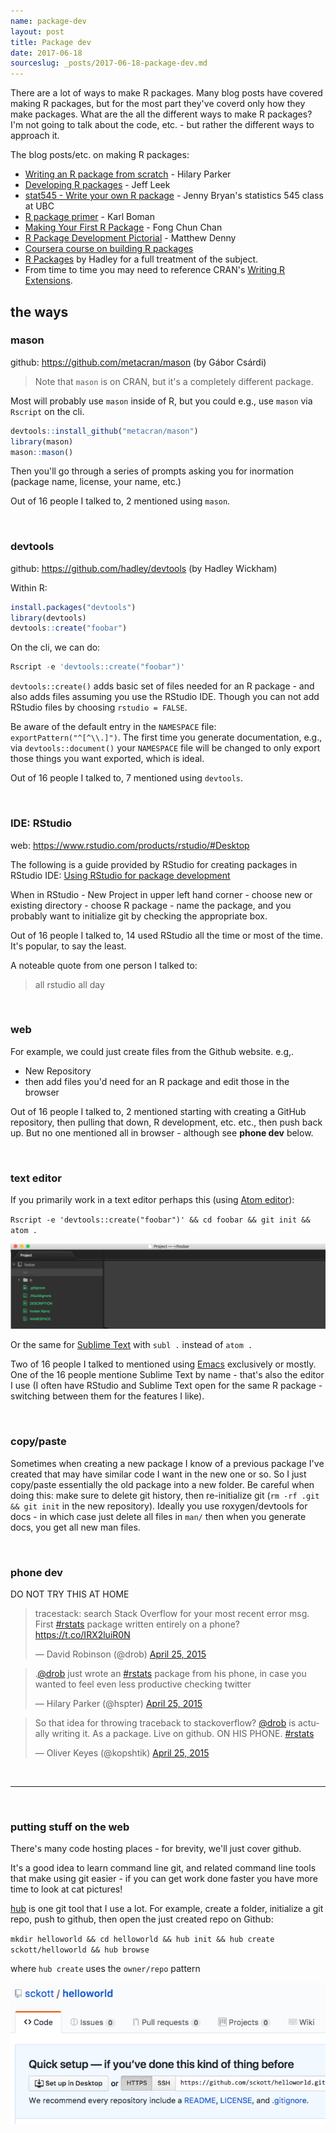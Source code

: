 ```yaml
---
name: package-dev
layout: post
title: Package dev
date: 2017-06-18
sourceslug: _posts/2017-06-18-package-dev.md
---
```


There are a lot of ways to make R packages. Many blog posts have covered making
R packages, but for the most part they've coverd only how they make
packages. What are the all the different ways to make R packages? I'm not going to talk about the code, etc. - but rather the different ways to approach it.

The blog posts/etc. on making R packages:

* [Writing an R package from scratch](https://hilaryparker.com/2014/04/29/writing-an-r-package-from-scratch/) - Hilary Parker
* [Developing R packages](https://github.com/jtleek/rpackages) - Jeff Leek
* [stat545 - Write your own R package](http://stat545.com/packages00_index.html) - Jenny Bryan's statistics 545 class at UBC
* [R package primer](http://kbroman.org/pkg_primer/) - Karl Boman
* [Making Your First R Package](http://tinyheero.github.io/jekyll/update/2015/07/26/making-your-first-R-package.html) - Fong Chun Chan
* [R Package Development Pictorial](http://www.mjdenny.com/R_Package_Pictorial.html) - Matthew Denny
* [Coursera course on building R packages](https://www.coursera.org/learn/r-packages)
* [R Packages](http://r-pkgs.had.co.nz/) by Hadley for a full treatment of the subject.
* From time to time you may need to reference CRAN's [Writing R Extensions](https://cran.r-project.org/doc/manuals/r-release/R-exts.html). 

## the ways

### mason

github: <https://github.com/metacran/mason> (by Gábor Csárdi)

> Note that `mason` is on CRAN, but it's a completely different package. 

Most will probably use `mason` inside of R, but you could e.g., use `mason` via `Rscript` on the cli.

```r
devtools::install_github("metacran/mason")
library(mason)
mason::mason()
```

Then you'll go through a series of prompts asking you for inormation (package name, license, your name, etc.)

Out of 16 people I talked to, 2 mentioned using `mason`.

<br>

### devtools

github: <https://github.com/hadley/devtools> (by Hadley Wickham)

Within R:

```r
install.packages("devtools")
library(devtools)
devtools::create("foobar")
```

On the cli, we can do:

```r
Rscript -e 'devtools::create("foobar")'
```

`devtools::create()` adds basic set of files needed for an R package - and also adds files assuming you use the RStudio IDE. Though you can not add RStudio files by choosing `rstudio = FALSE`.

Be aware of the default entry in the `NAMESPACE` file: `exportPattern("^[^\\.]")`. The first time you generate documentation, e.g., via `devtools::document()` your `NAMESPACE` file will be changed to only export those things you want exported, which is ideal.

Out of 16 people I talked to, 7 mentioned using `devtools`.

<br>

### IDE: RStudio

web: <https://www.rstudio.com/products/rstudio/#Desktop>

The following is a guide provided by RStudio for creating packages in RStudio IDE: [Using RStudio for package development](https://support.rstudio.com/hc/en-us/articles/200486488-Developing-Packages-with-RStudio)

When in RStudio - New Project in upper left hand corner - choose new or existing directory - choose R package - name the package, and you probably want to initialize git by checking the appropriate box.

Out of 16 people I talked to, 14 used RStudio all the time or most of the time.
It's popular, to say the least.

A noteable quote from one person I talked to:

> all rstudio all day

<br>

### web

For example, we could just create files from the Github website. e.g,. 

- New Repository
- then add files you'd need for an R package and edit those in the browser

Out of 16 people I talked to, 2 mentioned starting with creating a GitHub repository, then pulling that down, R development, etc. etc., then push back up. But no one mentioned all in browser - although see **phone dev** below.

<br>

### text editor

If you primarily work in a text editor perhaps this (using [Atom editor](https://atom.io/)):

`Rscript -e 'devtools::create("foobar")' && cd foobar && git init && atom .`

![atom](/public/img/2017-06-07-package-dev/atom.png)

Or the same for [Sublime Text](https://www.sublimetext.com/) with `subl .` instead of `atom .`

Two of 16 people I talked to mentioned using [Emacs](https://www.gnu.org/software/emacs/) exclusively or mostly. One of the 16 people mentione Sublime Text by name - that's also the editor I use (I often have RStudio and Sublime Text open for the same R package - switching between them for the features I like).

<br>

### copy/paste

Sometimes when creating a new package I know of a previous package I've created that may have similar code I want in the new one or so. So I just copy/paste essentially the old package into a new folder. Be careful when doing this: make sure to delete git history, then re-initialize git (`rm -rf .git && git init` in the new repository). Ideally you use roxygen/devtools for docs - in which case just delete all files in `man/` then when you generate docs, you get all new man files. 

<br>

### phone dev

DO NOT TRY THIS AT HOME

<blockquote class="twitter-tweet" data-cards="hidden" data-lang="en"><p lang="en" dir="ltr">tracestack: search Stack Overflow for your most recent error msg. First <a href="https://twitter.com/hashtag/rstats?src=hash">#rstats</a> package written entirely on a phone? <a href="https://t.co/IRX2luiR0N">https://t.co/IRX2luiR0N</a></p>&mdash; David Robinson (@drob) <a href="https://twitter.com/drob/status/592074817735630850">April 25, 2015</a></blockquote>
<script async src="//platform.twitter.com/widgets.js" charset="utf-8"></script>

<blockquote class="twitter-tweet" data-lang="en"><p lang="en" dir="ltr">.<a href="https://twitter.com/drob">@drob</a> just wrote an <a href="https://twitter.com/hashtag/rstats?src=hash">#rstats</a> package from his phone, in case you wanted to feel even less productive checking twitter</p>&mdash; Hilary Parker (@hspter) <a href="https://twitter.com/hspter/status/592071435314683904">April 25, 2015</a></blockquote>
<script async src="//platform.twitter.com/widgets.js" charset="utf-8"></script>

<blockquote class="twitter-tweet" data-lang="en"><p lang="en" dir="ltr">So that idea for throwing traceback to stackoverflow? <a href="https://twitter.com/drob">@drob</a> is actually writing it. As a package. Live on github. ON HIS PHONE. <a href="https://twitter.com/hashtag/rstats?src=hash">#rstats</a></p>&mdash; Oliver Keyes (@kopshtik) <a href="https://twitter.com/kopshtik/status/592056492397846528">April 25, 2015</a></blockquote>
<script async src="//platform.twitter.com/widgets.js" charset="utf-8"></script>

<br>

------

<br>

### putting stuff on the web

There's many code hosting places - for brevity, we'll just cover github. 

It's a good idea to learn command line git, and related command line tools that make using git easier - if you can get work done faster you have more time to look at cat pictures!  

[hub](https://github.com/github/hub) is one git tool that I use a lot. For example, create a folder, initialize a git repo, push to github, then open the just created repo on Github:

`mkdir helloworld && cd helloworld && hub init && hub create sckott/helloworld && hub browse`

where `hub create` uses the `owner/repo` pattern

![hub](/public/img/2017-06-07-package-dev/hub.png)
